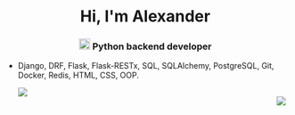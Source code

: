 <h1 align="center">Hi, I'm Alexander</h1>
<h3 align="center"><img src="https://s3.dualstack.us-east-2.amazonaws.com/pythondotorg-assets/media/files/python-logo-only.svg" height="20"/> Python backend developer</h3>

- Django, DRF, Flask, Flask-RESTx, SQL, SQLAlchemy, PostgreSQL, Git, Docker, Redis, HTML, CSS, OOP.

  <img src="https://www.codewars.com/users/Giriraj_das/badges/micro"><br>
  <img src="https://komarev.com/ghpvc/?username=Giriraj-das" align="right">
